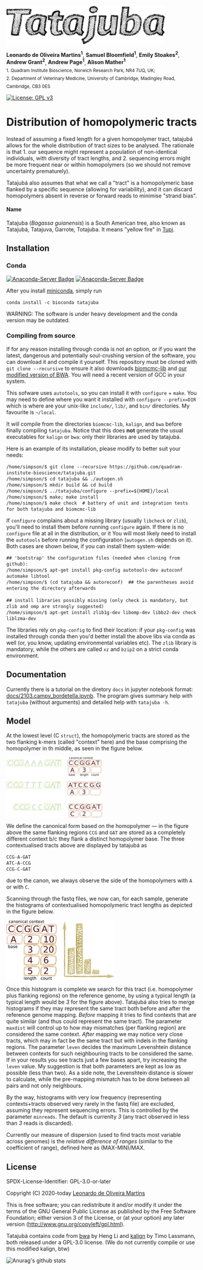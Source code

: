 <img src="recipe/tatajuba-text.png" height="100" alt="Tatajuba">

__Leonardo de Oliveira Martins<sup>1</sup>__, 
__Samuel Bloomfield<sup>1</sup>__,
__Emily Stoakes<sup>2</sup>__,
__Andrew Grant<sup>2</sup>__,
__Andrew Page<sup>1</sup>__,
__Alison Mather<sup>1</sup>__
<br>
<sub> 1. Quadram Institute Bioscience, Norwich Research Park, NR4 7UQ, UK; </sub>  
<sub> 2. Department of Veterinary Medicine, University of Cambridge, Madingley Road, Cambridge, CB3 0ES</sub>

[![License: GPL v3](https://img.shields.io/badge/License-GPL%20v3-brightgreen.svg)](https://github.com/quadram-institute-bioscience/tatajuba/blob/master/LICENSE)

# Distribution of homopolymeric tracts 

Instead of assuming a fixed length for a given homopolymer tract, tatajubá allows for the whole distribution of tract sizes to
be analysed. 
The rationale is that 1. our sequence might represent a population of non-identical individuals, with diversity of tract
lengths, and 2. sequencing errors might be more frequent near or within homopolymers (so we should not remove
uncertainty prematurely).

Tatajubá also assumes that what we call a "tract" is a homopolymeric base flanked by a specific sequence (allowing for
variability), and it can discard homopolymers absent in reverse or forward reads to minimise "strand bias". 

#### Name
Tatajuba (_Bagassa guianensis_) is a South American tree, also known as Tatajubá, Tatajuva, Garrote, Totajuba.
It means "yellow fire" in [Tupi](https://en.wikipedia.org/wiki/Tupi_language).

## Installation
### Conda
[![Anaconda-Server Badge](https://anaconda.org/bioconda/tatajuba/badges/platforms.svg)](https://anaconda.org/bioconda/tatajuba)
[![Anaconda-Server Badge](https://anaconda.org/bioconda/tatajuba/badges/latest_release_date.svg)](https://anaconda.org/bioconda/tatajuba)

After you install [miniconda](https://conda.io/en/latest/miniconda.html), simply run
```[bash]
conda install -c bioconda tatajuba
```
WARNING: The software is under heavy development and the conda version may be outdated.

### Compiling from source
If for any reason installing through conda is not an option, or if you want the latest, dangerous and potentially
soul-crushing version of the software, you can download it and compile it yourself. 
This repository must be cloned with `git clone --recursive` to ensure it also downloads
[biomcmc-lib](https://github.com/quadram-institute-bioscience/biomcmc-lib) and [our modified version of BWA](https://github.com/leomrtns/bwa).
You will need a recent version of GCC in your system. 

This sofware uses `autotools`, so you can install it with `configure` + `make`. 
You may need to define where you want it installed with `configure --prefix=DIR` which is where are your unix-like
`include/`, `lib/`, and `bin/` directories. My favourite is `~/local`. 

It will compile from the directories `biomcmc-lib`, `kalign`, and `bwa` before finally compiling `tatajuba`.
Notice that this does **not** generate the usual executables for `kalign` or `bwa`: only their libraries are used by
tatajubá.

Here is an example of its installation, please modify to better suit your needs:

```[bash]
/home/simpson/$ git clone --recursive https://github.com/quadram-institute-bioscience/tatajuba.git
/home/simpson/$ cd tatajuba && ./autogen.sh 
/home/simpson/$ mkdir build && cd build
/home/simpson/$ ../tatajuba/configure --prefix=${HOME}/local
/home/simpson/$ make; make install
/home/simpson/$ make check  # battery of unit and integration tests for both tatajuba and biomcmc-lib
```

If `configure` complains about a missing library (usually `libcheck` or `zlib`), you'll need to install them before 
running `configure` again.
If there is no `configure` file at all in the distribution, or it
You will most likely need to install the `autotools` before running the configuration (`autogen.sh` depends on it). 
Both cases are shown below, if you can install them system-wide:

```[bash]
## 'bootstrap' the configuration files (needed when cloning from github):
/home/simpson/$ apt-get install pkg-config autotools-dev autoconf automake libtool
/home/simpson/$ (cd tatajuba && autoreconf)  ## the parentheses avoid entering the directory afterwards

## install libraries possibly missing (only check is mandatory, but zlib and omp are strongly suggested)
/home/simpson/$ apt-get install zlib1g-dev libomp-dev libbz2-dev check liblzma-dev
```
The libraries rely on `pkg-config` to find their location: if your `pkg-config` was installed through conda then you'd
better install the above libs via conda as well (or, you know, updating environmental variables etc).
The `zlib` library is mandatory, while the others are called `xz` and `bzip2` on a strict conda environment.

## Documentation 
Currently there is a tutorial on the diretory `docs` in jupyter notebook format: [docs/2103.campy_bordetella.ipynb](docs/2103.campy_bordetella.ipynb).
The program gives summary help with `tatajuba` (without arguments) and detailed help with `tatajuba -h`.

## Model
At the lowest level (C `struct`), the homopolymeric tracts are stored as the two flanking k-mers (called "context" here) and the base
comprising the homopolymer in th middle, as seen  in the figure below. 

<img src="recipe/200322_001.png" height="160" alt="context_struct" align="middle">

We define the canonical form based on the homopolymer &mdash; in the figure above the same flanking regions `CCG` and
`GAT` are stored as a completely different context b/c they flank a distinct homopolymer base. The three contextualised
tracts above are displayed by tatajubá as
```
CCG-A-GAT
ATC-A-CCG
CCG-C-GAT
```
due to the canon, we always observe the side of the homopolymers with `A` or with `C`.

Scanning through the fastq files, we now can, for each sample, generate the histograms of contextualised homopolymeric tract lengths as
depicted in the figure below.

<img src="recipe/200322_002.png" height="160" alt="context-histogram" align="middle">

Once this histogram is complete we search for this tract (i.e. homopolymer plus flanking regions) on the reference
genome, by using a typical length (a typical length would be _3_ for the figure above).
Tatajubá also tries to merge histograms if they may represent the same tract both before and after the reference genome
mapping.
*Before* mapping it tries to find contexts that are quite similar (and thus could represent the same tract). 
The parameter `maxdist` will control up to how may mismatches (per flanking region) are considered the same context.
*After* mapping we may notice very close tracts, which may in fact be the same tract but with indels in the flanking
regions. 
The parameter `leven` decides the maximum Levenshtein distance between contexts for such neighbouring tracts to be
considered the same. 
If in your results you see tracts just a few bases apart, try increasing the `leven` value. My suggestion is that both
parameters are kept as low as possible (less than two). 
As a side note, the Levenshtein distance is slower to calculate, while the pre-mapping mismatch has to be done between
all pairs and not only neighbours.

By the way, histograms with very low frequency (representing contexts+tracts observed very rarely in the fastq file) are
excluded, assuming they represent sequencing errors. This is controlled by the parameter `minreads`. The default is
currenlty _3_ (any tract observed in less than _3_ reads is discarded).

Currently our measure of dispersion (used to find tracts most variable across genomes) is the *relative difference of
ranges* (similar to the coefficient of range), defined here as (MAX-MIN)/MAX.

## License
SPDX-License-Identifier: GPL-3.0-or-later

Copyright (C) 2020-today  [Leonardo de Oliveira Martins](https://github.com/leomrtns)

This is free software; you can redistribute it and/or modify it under the terms of the GNU General Public
License as published by the Free Software Foundation; either version 3 of the License, or (at your option) any later
version (http://www.gnu.org/copyleft/gpl.html).

Tatajubá contains code from [bwa](https://github.com/lh3/bwa) by Heng Li and [kalign](https://github.com/TimoLassmann/kalign.git) by Timo Lassmann,
both released under a GPL-3.0 license.
(We do not currently compile or use this modified kalign, btw)

![Anurag's github stats](https://github-readme-stats.vercel.app/api?username=leomrtns&count_private=true&show_icons=true&theme=calm)

